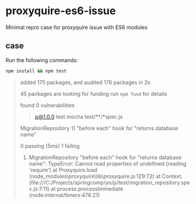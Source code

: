 # proxyquire-es6-issue
Minimal repro case for proxyquire issue with ES6 modules

## case

Run the following commands:

```sh
npm install && npm test
```

> added 175 packages, and audited 176 packages in 2s
> 
> 45 packages are looking for funding
>   run `npm fund` for details
> 
> found 0 vulnerabilities
> 
> > p@1.0.0 test
> > mocha test/**/*spec.js
> 
> 
> 
>   MigrationRepository
>     1) "before each" hook for "returns database name"
> 
> 
>   0 passing (5ms)
>   1 failing
> 
>   1) MigrationRepository
>        "before each" hook for "returns database name":
>      TypeError: Cannot read properties of undefined (reading 'require')
>       at Proxyquire.load (node_modules\proxyquire\lib\proxyquire.js:129:72)
>       at Context.<anonymous> (file:///C:/Projects/springcomp/yo/p/test/migration_repository.spec.js:7:11)
>       at process.processImmediate (node:internal/timers:476:21)
